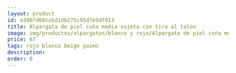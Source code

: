 ```yaml
---
layout: product
id: e3d0fd60ca5d1db275c95d7e5df913
title: Alpargata de piel cuña media sujeta con tira al talón 
image: img/productos/alpargatas/blanco y rojo/Alpargata de piel cuña media sujeta con tira al talón =67 =rojo blanco beige gaimo.webp
price: 67 
tags: rojo blanco beige gaimo
description: 
order: 0
---
```

